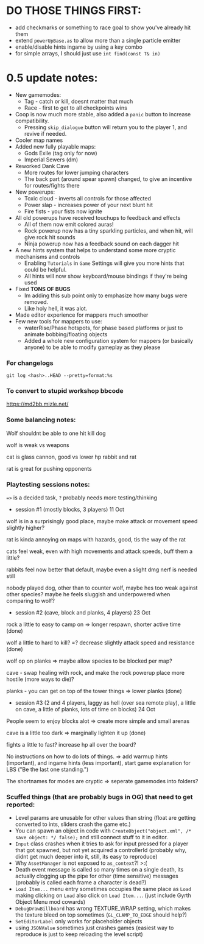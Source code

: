 # DO THOSE THINGS FIRST:
- add checkmarks or something to race goal to show you've already hit them
- extend `powerUpBase.as` to allow more than a single particle emitter
- enable/disable hints ingame by using a key combo
- for simple arrays, I should just use `int find(const T& in)`

# 0.5 update notes:
- New gamemodes: 
  - Tag - catch or kill, doesnt matter that much
  - Race - first to get to all checkpoints wins
- Coop is now much more stable, also added a `panic` button to increase compatibility.
  - Pressing `skip_dialogue` button will return you to the player 1, and revive if needed.
- Cooler map names 
- Added new fully playable maps: 
  - Gods Exile (tag only for now)
  - Imperial Sewers (dm)
- Reworked Dank Cave
  - More routes for lower jumping characters
  - The back part (around spear spawn) changed, to give an incentive for routes/fights there
- New powerups: 
  - Toxic cloud - inverts all controls for those affected
  - Power slap - increases power of your next blunt hit
  - Fire fists - your fists now ignite
- All old powerups have received touchups to feedback and effects
  - All of them now emit colored auras!
  - Rock powerup now has a tiny sparkling particles, and when hit, will give rock hit sounds
  - Ninja powerup now has a feedback sound on each dagger hit
- A new hints system that helps to understand some more cryptic mechanisms and controls
  - Enabling `Tutorials` in `Game` Settings will give you more hints that could be helpful.
  - All hints will now show keyboard/mouse bindings if they're being used
- Fixed **TONS OF BUGS**
  - Im adding this sub point only to emphasize how many bugs were removed.
  - Like holy hell, it was alot.
- Made editor experience for mappers much smoother
- Few new tools for mappers to use:
  - waterRise/Phase hotspots, for phase based platforms or just to animate bobbing/floating objects
  - Added a whole new configuration system for mappers (or basically anyone) to be able to modify gameplay as they please

### For changelogs
`git log <hash>..HEAD --pretty=format:%s`

### To convert to stupid workshop bbcode
https://md2bb.mizle.net/

### Some balancing notes:
Wolf shouldnt be able to one hit kill dog

wolf is weak vs weapons

cat is glass cannon, good vs lower hp rabbit and rat

rat is great for pushing opponents

### Playtesting sessions notes:

`=>` is a decided task,
`?` probably needs more testing/thinking

- session #1 (mostly blocks, 3 players) 11 Oct

wolf is in a surprisingly good place, maybe make attack or movement speed slightly higher?

rat is kinda annoying on maps with hazards, good, tis the way of the rat

cats feel weak, even with high movements and attack speeds, buff them a little?

rabbits feel now better that default, maybe even a slight dmg nerf is needed still

nobody played dog, other than to counter wolf, maybe hes too weak against other species? maybe he feels sluggish and underpowered when comparing to wolf?

- session #2 (cave, block and planks, 4 players) 23 Oct

rock a little to easy to camp on  => longer respawn, shorter active time (done)

wolf a little to hard to kill? =? decrease slightly attack speed and resistance (done)

wolf op on planks => maybe allow species to be blocked per map?

cave - swap healing with rock, and make the rock powerup place more hostile (more ways to die)?

planks - you can get on top of the tower things => lower planks (done)

- session #3 (2 and 4 players, laggy as hell (over sea remote play), a little on cave, a little of planks, lots of time on blocks) 24 Oct

People seem to enjoy blocks alot => create more simple and small arenas

cave is a little too dark => marginally lighten it up (done)

fights a little to fast? increase hp all over the board?

No instructions on how to do lots of things. => add warmup hints (important), and ingame hints (less important), start game explanation for LBS ("Be the last one standing.")

The shortnames for modes are cryptic => seperate gamemodes into folders?

### Scuffed things (that are probably bugs in OG) that need to get reported:
- Level params are unusable for other values than string (float are getting converted to ints, sliders crash the game etc.)
- You can spawn an object in code with `CreateObject("object.xml", /* save object: */ false);` and still connect stuff to it in editor.
- `Input` class crashes when it tries to ask for input pressed for a player that got spawned, but not yet acquired a controllerId (probably why, didnt get much deeper into it, still, its easy to reproduce)
- Why `AssetManager` is not exposed to `as_context`?! >:(
- Death event message is called so many times on a single death, its actually clogging up the pipe for other (time sensitive) messages (probably is called each frame a character is dead?)
- `Load Item...` menu entry sometimes occupies the same place as `Load` making clicking on `Load` also click on `Load Item...`. (just include Gyrth Object Menu mod cowards)
- `DebugDrawBillboard` has wrong TEXTURE_WRAP setting, which makes the texture bleed on top sometimes (`GL_CLAMP_TO_EDGE` should help?)
- `SetEditorLabel` only works for placeholder objects
- using `JSONValue` sometimes just crashes games (easiest way to reproduce is just to keep reloading the level script)